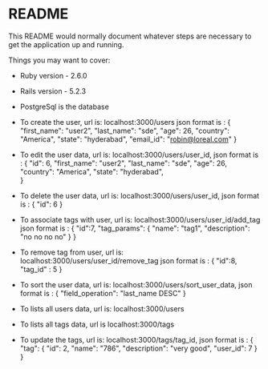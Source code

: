 # README

This README would normally document whatever steps are necessary to get the
application up and running.

Things you may want to cover:

* Ruby version - 2.6.0
* Rails version - 5.2.3
* PostgreSql is the database
* To create the user,
    url is: localhost:3000/users
    json format is :
      {
		"first_name": "user2",
		"last_name": "sde",
		"age": 26,
		"country": "America",
		"state": "hyderabad",
		"email_id": "robin@loreal.com"
      }
 * To edit the user data, url is: localhost:3000/users/user_id,
      json format is :
      {  "id": 6,
		"first_name": "user2",
		"last_name": "sde",
		"age": 26,
		"country": "America",
		"state": "hyderabad",	
      }
 * To delete the user data, url is: localhost:3000/users/user_id,
    json format is :
      {  "id": 6 }

 * To associate tags with user, url is: localhost:3000/users/user_id/add_tag
     json format is :
     {  "id":7,
        "tag_params": 
        {
		  "name": "tag1",
		  "description": "no no no no"
        }
     }
  * To remove tag from user, url is: localhost:3000/users/user_id/remove_tag
      json format is :
      { "id":8,
        "tag_id" : 5
      }

  * To sort the user data, url is: localhost:3000/users/sort_user_data,
      json format is :
        { "field_operation": "last_name DESC" }
 
  * To lists all users data, url is: localhost:3000/users

  * To lists all tags data, url is localhost:3000/tags

  * To update the tags, url is: localhost:3000/tags/tag_id,
      json format is :
	  {
	    "tag": {
	        "id": 2,
	        "name": "786",
	        "description": "very good",
	        "user_id": 7
	    }
	}
